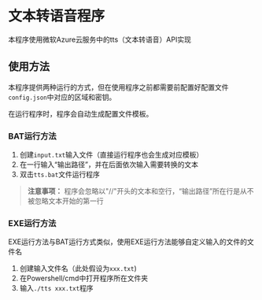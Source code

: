 # 文本转语音程序
本程序使用微软Azure云服务中的tts（文本转语音）API实现

## 使用方法 
本程序提供两种运行的方式，但在使用程序之前都需要前配置好配置文件`config.json`中对应的区域和密钥。

在运行程序时，程序会自动生成配置文件模板。

### BAT运行方法
1. 创建`input.txt`输入文件（直接运行程序也会生成对应模板）
2. 在一行输入“输出路径”，并在后面依次输入需要转换的文本
3. 双击`tts.bat`文件运行程序
> **注意事项：** 程序会忽略以"//"开头的文本和空行，“输出路径”所在行是从不被忽略文本开始的第一行
### EXE运行方法
EXE运行方法与BAT运行方式类似，使用EXE运行方法能够自定义输入的文件的文件名
1. 创建输入文件名（此处假设为`xxx.txt`)
2. 在Powershell/cmd中打开程序所在文件夹
3. 输入`./tts xxx.txt`程序